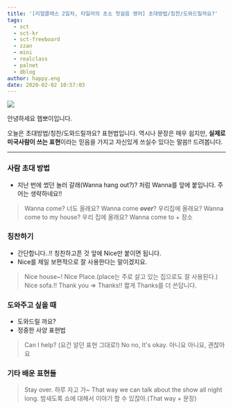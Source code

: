 ```yaml
---
title: '[리얼클래스 2일차, 타일러의 초소 첫걸음 영어] 초대방법/칭찬/도와드릴까요?'
tags:
  - sct
  - sct-kr
  - sct-freeboard
  - zzan
  - mini
  - realclass
  - palnet
  - dblog
author: happy.eng
date: 2020-02-02 10:57:03
---
```


![](https://steemitimages.com/640x0/https://cdn.steemitimages.com/DQmWJLp5MnEqb1dNdQYy2ap7VsC2ZFARaJwoy3SvKPWUrZk/image.png)

안녕하세요 햅뽀이입니다.

오늘은 초대방법/칭찬/도와드릴까요? 표현법입니다.
역시나 문장은 매우 쉽지만, **실제로 미국사람이 쓰는 표현**이라는 믿음을 가지고 자신있게 쓰실수 있다는 말씀!! 드려봅니다.

___

### 사람 초대 방법
- 지난 번에 썼던 놀러 갈래(Wanna hang out?)? 처럼 Wanna를 앞에 붙입니다. 주어는 생략하네요!!

> Wanna come?
너도 올래요?
Wanna come ***over***?
우리집에 올래요?
Wanna come to my house?
우리 집에 올래요?
Wanna come to + 장소

### 칭찬하기
- 간단합니다..!! 칭찬하고픈 것 앞에 Nice만 붙이면 됩니다.
- Nice를 제일 보편적으로 잘 사용한다는 말이겠지요.

> Nice house~! 
Nice Place.(place는 주로 살고 있는 집으로도 잘 사용된다.) 
Nice sofa.!!
Thank you  => Thanks!! 
짧게 Thanks를  더 쓴답니다.

### 도와주고 싶을 때
- 도와드릴 까요?
- 정중한 사양 표현법

> Can I help?  (요건 알던 표현 그대로!)
No no, It's okay. 
아니요 아니요, 괜찮아요

### 기타 배운 표현들

> Stay over.
하루 자고 가~
That way we can talk about the show all night long.
밤새도록 쇼에 대해서 이야기 할 수 있잖아.(That way + 문장)